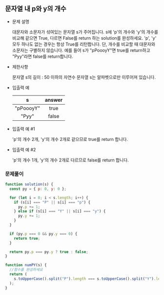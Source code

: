 ## 문자열 내 p와 y의 개수

- 문제 설명

  대문자와 소문자가 섞여있는 문자열 s가 주어집니다. s에 'p'의 개수와 'y'의 개수를 비교해 같으면 True, 다르면 False를 return 하는 solution를 완성하세요. 'p', 'y' 모두 하나도 없는 경우는 항상 True를 리턴합니다. 단, 개수를 비교할 때 대문자와 소문자는 구별하지 않습니다.
  예를 들어 s가 "pPoooyY"면 true를 return하고 "Pyy"라면 false를 return합니다.

- 제한사항

  문자열 s의 길이 : 50 이하의 자연수
  문자열 s는 알파벳으로만 이루어져 있습니다.

- 입출력 예

  |     s     | answer |
  | :-------: | :----: |
  | "pPoooyY" |  true  |
  |   "Pyy"   | false  |

- 입출력 예 #1

  'p'의 개수 2개, 'y'의 개수 2개로 같으므로 true를 return 합니다.

- 입출력 예 #2

  'p'의 개수 1개, 'y'의 개수 2개로 다르므로 false를 return 합니다.

### 문제풀이

```jsx
function solution(s) {
  const py = { p: 0, y: 0 };

  for (let i = 0; i < s.length; i++) {
    if (s[i] === "P" || s[i] === "p") {
      py.p += 1;
    } else if (s[i] === "Y" || s[i] === "y") {
      py.y += 1;
    }
  }

  if (py.p === 0 && py.y === 0) {
    return true;
  }

  return py.p === py.y ? true : false;
}
```

```jsx
function numPY(s) {
  //함수를 완성하세요
  return (
    s.toUpperCase().split("P").length === s.toUpperCase().split("Y").length
  );
}
```
